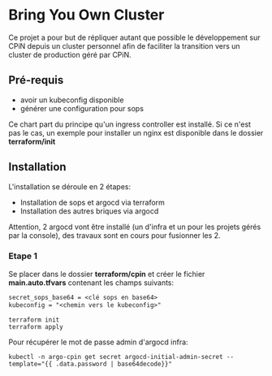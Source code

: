 # Bring You Own Cluster

Ce projet a pour but de répliquer autant que possible le développement sur CPiN depuis un cluster personnel afin de faciliter la transition vers un cluster de production géré par CPiN.

## Pré-requis

- avoir un kubeconfig disponible
- générer une configuration pour sops

Ce chart part du principe qu'un ingress controller est installé. Si ce n'est pas le cas, un exemple pour installer un nginx est disponible dans le dossier **terraform/init**

## Installation

L'installation se déroule en 2 étapes:

- Installation de sops et argocd via terraform
- Installation des autres briques via argocd

Attention, 2 argocd vont être installé (un d'infra et un pour les projets gérés par la console), des travaux sont en cours pour fusionner les 2.

### Etape 1

Se placer dans le dossier **terraform/cpin** et créer le fichier **main.auto.tfvars** contenant les champs suivants:

```txt
secret_sops_base64 = <clé sops en base64>
kubeconfig = "<chemin vers le kubeconfig>"
```

```shell
terraform init
terraform apply
```

Pour récupérer le mot de passe admin d'argocd infra:

```shell
kubectl -n argo-cpin get secret argocd-initial-admin-secret --template="{{ .data.password | base64decode}}"
```

